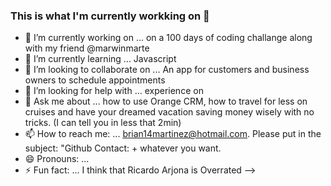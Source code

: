 ### This is what I'm currently workking on 👋


- 🔭 I’m currently working on ... on a 100 days of coding challange along with my friend @marwinmarte
- 🌱 I’m currently learning ... Javascript
- 👯 I’m looking to collaborate on ... An app for customers and business owners to schedule appointments
- 🤔 I’m looking for help with ... experience on 
- 💬 Ask me about ... how to use Orange CRM, how to travel for less on cruises and have your dreamed vacation saving money wisely with no tricks. (I can tell you in less that 2min)
- 📫 How to reach me: ... brian14martinez@hotmail.com. Please put in the subject: "Github Contact: + whatever you want.
- 😄 Pronouns: ...
- ⚡ Fun fact: ... I think that Ricardo Arjona is Overrated
-->
